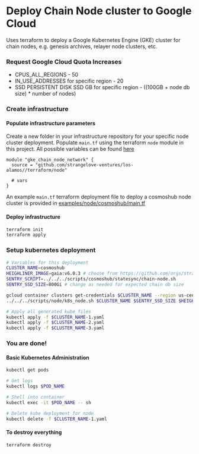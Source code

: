 # Deploy Chain Node cluster to Google Cloud

Uses terraform to deploy a Google Kubernetes Engine (GKE) cluster for chain nodes, e.g. genesis archives, relayer node clusters, etc.

### Request Google Cloud Quota Increases

- CPUS_ALL_REGIONS - 50
- IN_USE_ADDRESSES for specific region - 20
- SSD PERSISTENT DISK SSD GB for specific region - ((100GB + node db size) * number of nodes)

### Create infrastructure

#### Populate infrastructure parameters

Create a new folder in your infrastructure repository for your specific node cluster deployment. Populate `main.tf` using the terraform `node` module in this project. All possible variables can be found [here](../../terraform/node/variables.tf)

```hcl
module "gke_chain_node_network" {
  source = "github.com/strangelove-ventures/los-alamos//terraform/node"

  # vars
}
```

An example `main.tf` terraform deployment file to deploy a cosmoshub node cluster is provided in [examples/node/cosmoshub/main.tf](../../examples/node/cosmoshub/main.tf)

#### Deploy infrastructure

```bash
terraform init
terraform apply
```

### Setup kubernetes deployment

```bash
# Variables for this deployment
CLUSTER_NAME=cosmoshub
HEIGHLINER_IMAGE=gaia:v6.0.3 # choose from https://github.com/orgs/strangelove-ventures/packages?tab=packages&q=heighliner
SENTRY_SCRIPT=../../../scripts/cosmoshub/statesync/chain-node.sh
SENTRY_SSD_SIZE=800Gi # change as needed for expected chain db size

gcloud container clusters get-credentials $CLUSTER_NAME --region us-central1 # authenticate to GKE cluster
../../../scripts/node/k8s_node.sh $CLUSTER_NAME $SENTRY_SSD_SIZE $HEIGHLINER_IMAGE $SENTRY_SCRIPT # generate kube files

# Apply all generated kube files
kubectl apply -f $CLUSTER_NAME-1.yaml
kubectl apply -f $CLUSTER_NAME-2.yaml
kubectl apply -f $CLUSTER_NAME-3.yaml
```

### You are done!

#### Basic Kubernetes Administration

```bash
kubectl get pods

# Get logs
kubectl logs $POD_NAME

# Shell into container
kubectl exec -it $POD_NAME -- sh

# Delete kube deployment for node
kubectl delete -f $CLUSTER_NAME-1.yaml
```

#### To destroy everything
```bash
terraform destroy
```
